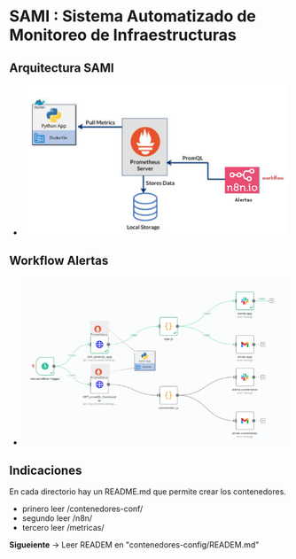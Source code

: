 # SAMI : Sistema Automatizado de Monitoreo de Infraestructuras

## Arquitectura SAMI

- ![Descripción de la imagen](./img-readme/proyectoTesis.jpg "Componetes del proyecto")

## Workflow Alertas
- ![Descripción de la imagen](./img-readme/workflow.jpg "nodos del workflow")

## Indicaciones 
En cada directorio hay un README.md que permite crear los contenedores.
- prinero leer /contenedores-conf/
- segundo leer /n8n/
- tercero leer /metricas/

**Sigueiente** -> Leer READEM en "contenedores-config/READEM.md"
